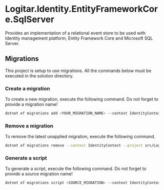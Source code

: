 # Logitar.Identity.EntityFrameworkCore.SqlServer

Provides an implementation of a relational event store to be used with Identity management platform, Entity Framework Core and Microsoft SQL Server.

## Migrations

This project is setup to use migrations. All the commands below must be executed in the solution directory.

### Create a migration

To create a new migration, execute the following command. Do not forget to provide a migration name!

```sh
dotnet ef migrations add <YOUR_MIGRATION_NAME> --context IdentityContext --project src/Logitar.Identity.EntityFrameworkCore.SqlServer --startup-project src/Logitar.Identity.Demo
```

### Remove a migration

To remove the latest unapplied migration, execute the following command.

```sh
dotnet ef migrations remove --context IdentityContext --project src/Logitar.Identity.EntityFrameworkCore.SqlServer --startup-project src/Logitar.Identity.Demo
```

### Generate a script

To generate a script, execute the following command. Do not forget to provide a source migration name!

```sh
dotnet ef migrations script <SOURCE_MIGRATION> --context IdentityContext --project src/Logitar.Identity.EntityFrameworkCore.SqlServer --startup-project src/Logitar.Identity.Demo
```